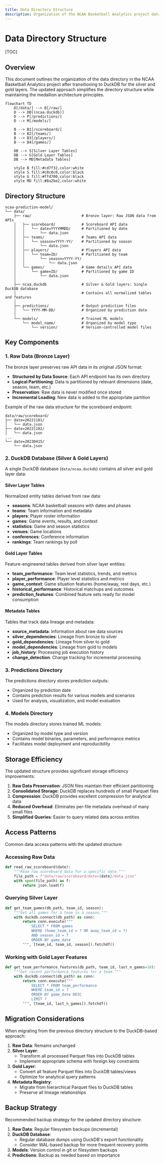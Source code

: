 ```yaml
---
title: Data Directory Structure
description: Organization of the NCAA Basketball Analytics project data directory with DuckDB integration
---
```


# Data Directory Structure

[TOC]

## Overview

This document outlines the organization of the data directory in the NCAA Basketball Analytics project after transitioning to DuckDB for the silver and gold layers. The updated approach simplifies the directory structure while maintaining the medallion architecture principles.

```mermaid
flowchart TD
    D[/data/] --> B[/raw/]
    D --> DB[(ncaa.duckdb)]
    D --> P[/predictions/]
    D --> M[/models/]

    B --> B1[/scoreboard/]
    B --> B2[/teams/]
    B --> B3[/players/]
    B --> B4[/games/]

    DB --> S[Silver Layer Tables]
    DB --> G[Gold Layer Tables]
    DB --> MD[Metadata Tables]

    style B fill:#cd7f32,color:white
    style S fill:#c0c0c0,color:black
    style G fill:#ffd700,color:black
    style MD fill:#8a2be2,color:white
```

## Directory Structure

```
ncaa-prediction-model/
└── data/
    ├── raw/                       # Bronze layer: Raw JSON data from APIs
    │   ├── scoreboard/            # Scoreboard API data
    │   │   └── date=YYYYMMDD/     # Partitioned by date
    │   │       └── data.json
    │   ├── teams/                 # Teams API data
    │   │   └── season=YYYY-YY/    # Partitioned by season
    │   │       └── data.json
    │   ├── players/               # Players API data
    │   │   └── team=ID/           # Partitioned by team
    │   │       └── season=YYYY-YY/
    │   │           └── data.json
    │   └── games/                 # Game details API data
    │       └── game=ID/           # Partitioned by game ID
    │           └── data.json
    │
    ├── ncaa.duckdb                # Silver & Gold layers: Single DuckDB database
    │                              # Contains all normalized tables and features
    │
    ├── predictions/               # Output prediction files
    │   └── YYYY-MM-DD/            # Organized by prediction date
    │
    └── models/                    # Trained ML models
        └── model_name/            # Organized by model type
            └── version/           # Version-controlled model files
```

## Key Components

### 1. Raw Data (Bronze Layer)

The bronze layer preserves raw API data in its original JSON format:

- **Structured by Data Source**: Each API endpoint has its own directory
- **Logical Partitioning**: Data is partitioned by relevant dimensions (date, season, team, etc.)
- **Preservation**: Raw data is never modified once stored
- **Incremental Loading**: New data is added to the appropriate partition

Example of the raw data structure for the scoreboard endpoint:

```
data/raw/scoreboard/
├── date=20221101/
│   └── data.json
├── date=20221102/
│   └── data.json
...
└── date=20230415/
    └── data.json
```

### 2. DuckDB Database (Silver & Gold Layers)

A single DuckDB database (`data/ncaa.duckdb`) contains all silver and gold layer data:

#### Silver Layer Tables

Normalized entity tables derived from raw data:

- **seasons**: NCAA basketball seasons with dates and phases
- **teams**: Team information and metadata
- **players**: Player roster information
- **games**: Game events, results, and context
- **statistics**: Game and season statistics
- **venues**: Game locations
- **conferences**: Conference information
- **rankings**: Team rankings by poll

#### Gold Layer Tables

Feature-engineered tables derived from silver layer entities:

- **team_performance**: Team level statistics, trends, and metrics
- **player_performance**: Player level statistics and metrics
- **game_context**: Game situation features (home/away, rest days, etc.)
- **historical_performance**: Historical matchups and outcomes
- **prediction_features**: Combined feature sets ready for model consumption

#### Metadata Tables

Tables that track data lineage and metadata:

- **source_metadata**: Information about raw data sources
- **silver_dependencies**: Lineage from bronze to silver
- **gold_dependencies**: Lineage from silver to gold
- **model_dependencies**: Lineage from gold to models
- **job_history**: Processing job execution history
- **change_detection**: Change tracking for incremental processing

### 3. Predictions Directory

The predictions directory stores prediction outputs:

- Organized by prediction date
- Contains prediction results for various models and scenarios
- Used for analysis, visualization, and model evaluation

### 4. Models Directory

The models directory stores trained ML models:

- Organized by model type and version
- Contains model binaries, parameters, and performance metrics
- Facilitates model deployment and reproducibility

## Storage Efficiency

The updated structure provides significant storage efficiency improvements:

1. **Raw Data Preservation**: JSON files maintain their efficient partitioning
2. **Consolidated Storage**: DuckDB replaces hundreds of small Parquet files
3. **Compression**: DuckDB provides excellent compression for analytical data
4. **Reduced Overhead**: Eliminates per-file metadata overhead of many small files
5. **Simplified Queries**: Easier to query related data across entities

## Access Patterns

Common data access patterns with the updated structure:

### Accessing Raw Data

```python
def read_raw_scoreboard(date):
    """Read raw scoreboard data for a specific date."""
    file_path = f"data/raw/scoreboard/date={date}/data.json"
    with open(file_path) as f:
        return json.load(f)
```

### Querying Silver Layer

```python
def get_team_games(db_path, team_id, season):
    """Get all games for a team in a season."""
    with duckdb.connect(db_path) as conn:
        return conn.execute("""
            SELECT * FROM games
            WHERE (home_team_id = ? OR away_team_id = ?)
            AND season_id = ?
            ORDER BY game_date
        """, [team_id, team_id, season]).fetchdf()
```

### Working with Gold Layer Features

```python
def get_team_performance_features(db_path, team_id, last_n_games=10):
    """Get recent performance features for a team."""
    with duckdb.connect(db_path) as conn:
        return conn.execute("""
            SELECT * FROM team_performance
            WHERE team_id = ?
            ORDER BY game_date DESC
            LIMIT ?
        """, [team_id, last_n_games]).fetchdf()
```

## Migration Considerations

When migrating from the previous directory structure to the DuckDB-based approach:

1. **Raw Data**: Remains unchanged
2. **Silver Layer**:
   - Transform all processed Parquet files into DuckDB tables
   - Implement appropriate schema with foreign key constraints
3. **Gold Layer**:
   - Convert all feature Parquet files into DuckDB tables/views
   - Optimize for analytical query patterns
4. **Metadata Registry**:
   - Migrate from hierarchical Parquet files to DuckDB tables
   - Preserve all lineage relationships

## Backup Strategy

Recommended backup strategy for the updated directory structure:

1. **Raw Data**: Regular filesystem backups (incremental)
2. **DuckDB Database**:
   - Regular database dumps using DuckDB's export functionality
   - Consider WAL-based backup for more frequent recovery points
3. **Models**: Version control in git or filesystem backups
4. **Predictions**: Backup as needed based on importance
